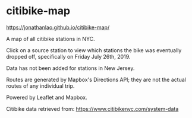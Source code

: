 # citibike-map

https://jonathanlao.github.io/citibike-map/

A map of all citibike stations in NYC. 

Click on a source station to view which stations the bike was eventually dropped off, specifically on Friday July 26th, 2019.

Data has not been added for stations in New Jersey.

Routes are generated by Mapbox's Directions API; they are not the actual routes of any individual trip.

Powered by Leaflet and Mapbox.

Citibike data retrieved from: https://www.citibikenyc.com/system-data
